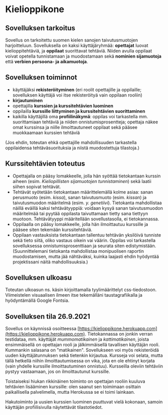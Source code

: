 # Kielioppikone

## Sovelluksen tarkoitus

Sovellus on tarkoitettu suomen kielen sanojen taivutusmuotojen harjoitteluun. Sovelluksella on kaksi käyttäjäryhmää: **opettajat** luovat kielioppitehtäviä, ja **oppilaat** suorittavat tehtäviä. Niiden avulla oppilaat voivat opetella tunnistamaan ja muodostamaan sekä **nominien sijamuotoja** että **verbien persoona- ja aikamuotoja**.

## Sovelluksen toiminnot

- käyttäjäksi **rekisteröityminen** (eri roolit opettajille ja oppilaille; sovelluksen käyttäjä voi itse rekisteröityä vain oppilaan rooliin)
- **kirjautuminen**
- opettajilla **kurssien ja kurssitehtävien luominen**
- oppilailla **kurssille liittyminen ja kurssitehtävien suorittaminen**
- kaikilla käyttäjillä oma **profiilinäkymä**: oppilas voi tarkastella mm. suorittamiaan tehtäviä ja niiden onnistumisprosentteja; opettaja näkee omat kurssinsa ja niille ilmoittautuneet oppilaat sekä pääsee muokkaamaan kurssien tehtäviä

(Jos ehdin, toteutan ehkä opettajille mahdollisuuden tarkastella oppilaidensa tehtäväsuorituksia ja niistä muodostettuja tilastoja.)

## Kurssitehtävien toteutus

- Opettajalla on pääsy lomakkeelle, jolla hän syöttää tietokantaan kurssin aiheen (esim. *Kieliopillisten sijamuotojen tunnistaminen*) sekä laatii siihen sopivat tehtävät.
- Tehtävät syötetään tietokantaan määrittelemällä kolme asiaa: sanan perusmuoto (esim. *kissa*), sanan taivutusmuoto (esim. *kissan*) ja taivutusmuodon määritelmä (esim. *y. genetiivi*). Tietokanta mahdollistaa näillä eväillä kaksi tehtävätyyppiä: voidaan kysyä sanan taivutusmuodon määritelmää tai pyytää oppilasta taivuttamaan tietty sana tiettyyn muotoon. Tehtävätyyppi määritellään sovellustasolla, ei tietokannassa.
- Oppilaalla on pääsy lomakkeelle, jolla hän ilmoittautuu kurssille ja pääsee siten tekemään kurssitehtäviä.
- Oppilaan vastauksista tietokantaan tallentuu tehtävän yksilöivä tunniste sekä tieto siitä, oliko vastaus oikein vai väärin. Oppilas voi tarkastella sovelluksessa onnistumisprosenttiaan ja seurata siten edistymistään. (Suunnittelemani tietokanta mahdollistaa monipuolisen raportin muodostamisen, mutta jää nähtäväksi, kuinka laajasti ehdin hyödyntää projektissani näitä mahdollisuuksia.)

## Sovelluksen ulkoasu

Toteutan ulkoasun ns. käsin kirjoittamalla tyylimäärittelyt css-tiedostoon. Viimeistelen visuaalisen ilmeen itse tekemälläni taustagrafiikalla ja hyödyntämällä Google Fontsia.

## Sovelluksen tila 26.9.2021

Sovellus on käynnissä osoitteessa [https://kielioppikone.herokuapp.com](https://kielioppikone.herokuapp.com). Tietokannassa on jonkin verran testidataa, mm. käyttäjät *mummomatikainen* ja *kattimatikainen*, joista ensimmäisellä on opettajan rooli ja jälkimmäisellä tavallisen käyttäjän rooli. Kummankin salasana on "matikainen". Sovellukseen voi myös rekisteröidä uuden käyttäjätunnuksen sekä tietenkin kirjautua. Kursseja voi selata, mutta tällä hetkellä niihin ilmoittautumisessa on vika, jota en ole ehtinyt korjata (vain yhdelle kurssille ilmoittautuminen onnistuu). Kursseilla oleviin tehtäviin pystyy vastaamaan, jos on ilmoittautunut kurssille.

Toistaiseksi hiukan rikkinäinen toiminto on opettajan rooliin kuuluva tehtävien lisääminen kurssille: olen saanut sen toimimaan osittain paikallisella palvelimella, mutta Herokussa se ei toimi lainkaan. 

Hakutoiminto ja uusien kurssien luominen puuttuvat vielä kokonaan, samoin käyttäjän profiilisivulla näytettävät tilastotiedot.